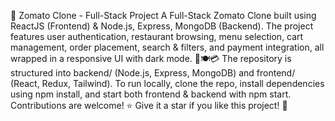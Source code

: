 🚀 Zomato Clone - Full-Stack Project
A Full-Stack Zomato Clone built using ReactJS (Frontend) & Node.js, Express, MongoDB (Backend). The project features user authentication, restaurant browsing, menu selection, cart management, order placement, search & filters, and payment integration, all wrapped in a responsive UI with dark mode. 🛒🍽️💳 The repository is structured into backend/ (Node.js, Express, MongoDB) and frontend/ (React, Redux, Tailwind). To run locally, clone the repo, install dependencies using npm install, and start both frontend & backend with npm start. Contributions are welcome! ⭐ Give it a star if you like this project! 🚀
